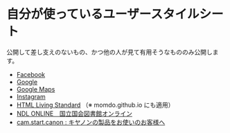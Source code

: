 # 自分が使っているユーザースタイルシート

公開して差し支えのないもの、かつ他の人が見て有用そうなもののみ公開します。

- [Facebook](style/facebook_com.css)
- [Google](style/google_co_jp.css)
- [Google Maps](style/google_co_jp-maps.css)
- [Instagram](style/instagram_com.css)
- [HTML Living Standard](style/html_spec_whatwg_org.css) （※ momdo.github.io にも適用）
- [NDL ONLINE　国立国会図書館オンライン](style/ndlonline_ndl_go_jp.css)
- [cam.start.canon : キヤノンの製品をお使いのお客様へ](style/cam_start_canon.css)
